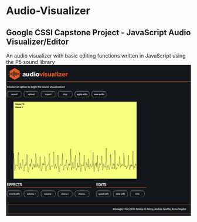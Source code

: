 # Audio-Visualizer
## Google CSSI Capstone Project - JavaScript Audio Visualizer/Editor
An audio visualizer with basic editing functions written in JavaScript using the P5 sound library
![AV_Screenshot](https://raw.githubusercontent.com/andresesevilla/Audio-Visualizer/master/AV_Screenshot.png)
